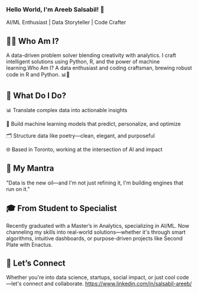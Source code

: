 ### Hello World, I'm Areeb Salsabil! 👋
AI/ML Enthusiast | Data Storyteller | Code Crafter

## 👨‍💻 Who Am I?
A data-driven problem solver blending creativity with analytics. I craft intelligent solutions using Python, R, and the power of machine learning.Who Am I?
A data enthusiast and coding craftsman, brewing robust code in R and Python. 📊🐍

## 🔧 What Do I Do?
📊 Translate complex data into actionable insights

🧠 Build machine learning models that predict, personalize, and optimize

🗂️ Structure data like poetry—clean, elegant, and purposeful

🌐 Based in Toronto, working at the intersection of AI and impact

## 🧭 My Mantra
"Data is the new oil—and I'm not just refining it, I'm building engines that run on it."

## 🎓 From Student to Specialist
Recently graduated with a Master’s in Analytics, specializing in AI/ML. Now channeling my skills into real-world solutions—whether it's through smart algorithms, intuitive dashboards, or purpose-driven projects like Second Plate with Enactus.

## 🤝 Let’s Connect
Whether you're into data science, startups, social impact, or just cool code—let's connect and collaborate. https://www.linkedin.com/in/salsabil-areeb/


<!---
salsabilareeb/salsabilareeb is a ✨ special ✨ repository because its `README.md` (this file) appears on your GitHub profile.
You can click the Preview link to take a look at your changes.
--->

